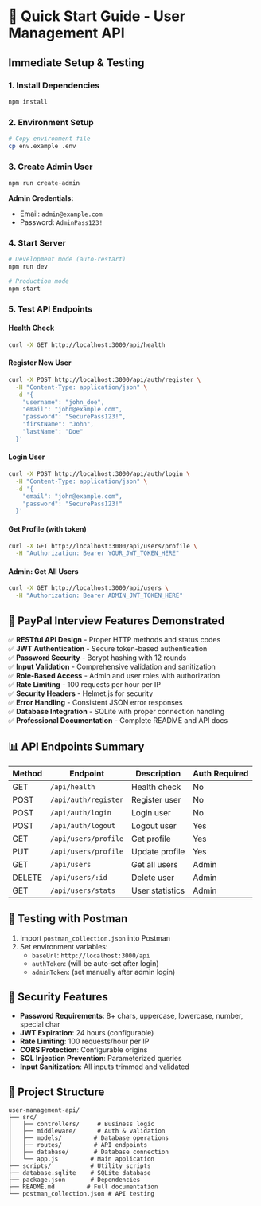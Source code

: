 # 🚀 Quick Start Guide - User Management API

## Immediate Setup & Testing

### 1. Install Dependencies
```bash
npm install
```

### 2. Environment Setup
```bash
# Copy environment file
cp env.example .env
```

### 3. Create Admin User
```bash
npm run create-admin
```
**Admin Credentials:**
- Email: `admin@example.com`
- Password: `AdminPass123!`

### 4. Start Server
```bash
# Development mode (auto-restart)
npm run dev

# Production mode
npm start
```

### 5. Test API Endpoints

#### Health Check
```bash
curl -X GET http://localhost:3000/api/health
```

#### Register New User
```bash
curl -X POST http://localhost:3000/api/auth/register \
  -H "Content-Type: application/json" \
  -d '{
    "username": "john_doe",
    "email": "john@example.com",
    "password": "SecurePass123!",
    "firstName": "John",
    "lastName": "Doe"
  }'
```

#### Login User
```bash
curl -X POST http://localhost:3000/api/auth/login \
  -H "Content-Type: application/json" \
  -d '{
    "email": "john@example.com",
    "password": "SecurePass123!"
  }'
```

#### Get Profile (with token)
```bash
curl -X GET http://localhost:3000/api/users/profile \
  -H "Authorization: Bearer YOUR_JWT_TOKEN_HERE"
```

#### Admin: Get All Users
```bash
curl -X GET http://localhost:3000/api/users \
  -H "Authorization: Bearer ADMIN_JWT_TOKEN_HERE"
```

## 🎯 PayPal Interview Features Demonstrated

✅ **RESTful API Design** - Proper HTTP methods and status codes  
✅ **JWT Authentication** - Secure token-based authentication  
✅ **Password Security** - Bcrypt hashing with 12 rounds  
✅ **Input Validation** - Comprehensive validation and sanitization  
✅ **Role-Based Access** - Admin and user roles with authorization  
✅ **Rate Limiting** - 100 requests per hour per IP  
✅ **Security Headers** - Helmet.js for security  
✅ **Error Handling** - Consistent JSON error responses  
✅ **Database Integration** - SQLite with proper connection handling  
✅ **Professional Documentation** - Complete README and API docs  

## 📊 API Endpoints Summary

| Method | Endpoint | Description | Auth Required |
|--------|----------|-------------|---------------|
| GET | `/api/health` | Health check | No |
| POST | `/api/auth/register` | Register user | No |
| POST | `/api/auth/login` | Login user | No |
| POST | `/api/auth/logout` | Logout user | Yes |
| GET | `/api/users/profile` | Get profile | Yes |
| PUT | `/api/users/profile` | Update profile | Yes |
| GET | `/api/users` | Get all users | Admin |
| DELETE | `/api/users/:id` | Delete user | Admin |
| GET | `/api/users/stats` | User statistics | Admin |

## 🔧 Testing with Postman

1. Import `postman_collection.json` into Postman
2. Set environment variables:
   - `baseUrl`: `http://localhost:3000/api`
   - `authToken`: (will be auto-set after login)
   - `adminToken`: (set manually after admin login)

## 🚨 Security Features

- **Password Requirements**: 8+ chars, uppercase, lowercase, number, special char
- **JWT Expiration**: 24 hours (configurable)
- **Rate Limiting**: 100 requests/hour per IP
- **CORS Protection**: Configurable origins
- **SQL Injection Prevention**: Parameterized queries
- **Input Sanitization**: All inputs trimmed and validated

## 📁 Project Structure

```
user-management-api/
├── src/
│   ├── controllers/     # Business logic
│   ├── middleware/      # Auth & validation
│   ├── models/         # Database operations
│   ├── routes/         # API endpoints
│   ├── database/       # Database connection
│   └── app.js         # Main application
├── scripts/           # Utility scripts
├── database.sqlite    # SQLite database
├── package.json       # Dependencies
├── README.md         # Full documentation
└── postman_collection.json # API testing
```

